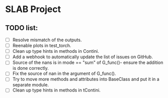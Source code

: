 # SLAB Project

## TODO list:

- [ ] Resolve mismatch of the outputs.
- [ ] Reenable plots in test_torch.
- [ ] Clean up type hints in methods in Contini.
- [ ] Add a webhook to automatically update the list of issues on GitHub.
- [ ] Source of the nans is in mode == "sum" of G_func()- ensure the addition is done correctly.
- [ ] Fix the source of nan in the argument of G_func().
- [ ] Try to move more methods and attributes into BaseClass and put it in a separate module.
- [ ] Clean up type hints in methods in tContini.

